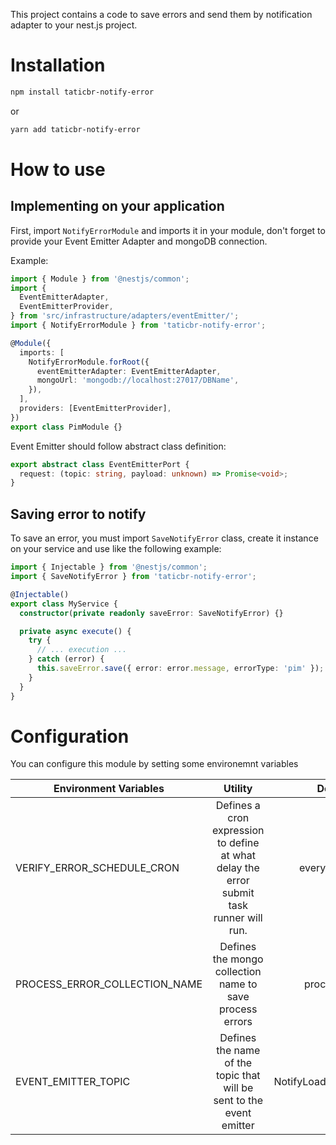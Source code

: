 This project contains a code to save errors and send them by notification adapter to your nest.js project.

# Installation

```bash
npm install taticbr-notify-error
```

or

```bash
yarn add taticbr-notify-error
```

# How to use

## Implementing on your application

First, import `NotifyErrorModule` and imports it in your module, don't forget to provide your Event Emitter Adapter and mongoDB connection.

Example:

```typescript
import { Module } from '@nestjs/common';
import {
  EventEmitterAdapter,
  EventEmitterProvider,
} from 'src/infrastructure/adapters/eventEmitter/';
import { NotifyErrorModule } from 'taticbr-notify-error';

@Module({
  imports: [
    NotifyErrorModule.forRoot({
      eventEmitterAdapter: EventEmitterAdapter,
      mongoUrl: 'mongodb://localhost:27017/DBName',
    }),
  ],
  providers: [EventEmitterProvider],
})
export class PimModule {}
```

Event Emitter should follow abstract class definition:

```typescript
export abstract class EventEmitterPort {
  request: (topic: string, payload: unknown) => Promise<void>;
}
```

## Saving error to notify

To save an error, you must import `SaveNotifyError` class, create it instance on your service and use like the following example:

```typescript
import { Injectable } from '@nestjs/common';
import { SaveNotifyError } from 'taticbr-notify-error';

@Injectable()
export class MyService {
  constructor(private readonly saveError: SaveNotifyError) {}

  private async execute() {
    try {
      // ... execution ...
    } catch (error) {
      this.saveError.save({ error: error.message, errorType: 'pim' });
    }
  }
}
```

# Configuration

You can configure this module by setting some environemnt variables

| Environment Variables         |                                         Utility                                          |         Default         |
| ----------------------------- | :--------------------------------------------------------------------------------------: | :---------------------: |
| VERIFY_ERROR_SCHEDULE_CRON    | Defines a cron expression to define at what delay the error submit task runner will run. |     every one hour      |
| PROCESS_ERROR_COLLECTION_NAME |                 Defines the mongo collection name to save process errors                 |      processError       |
| EVENT_EMITTER_TOPIC           |           Defines the name of the topic that will be sent to the event emitter           | NotifyLoadPimDelayTopic |
